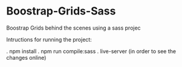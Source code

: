 # Boostrap-Grids-Sass
Boostrap Grids behind the scenes using a sass projec

Intructions for running the project:

. npm install
. npm run compile:sass
. live-server (in order to see the changes online)
